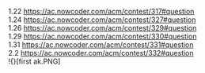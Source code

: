 1.22	https://ac.nowcoder.com/acm/contest/317#question  
1.24	https://ac.nowcoder.com/acm/contest/327#question  
1.26	https://ac.nowcoder.com/acm/contest/329#question  
1.29	https://ac.nowcoder.com/acm/contest/330#question  
1.31	https://ac.nowcoder.com/acm/contest/331#question  
2.2	https://ac.nowcoder.com/acm/contest/332#question  
!{}[first ak.PNG]